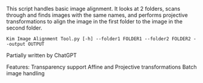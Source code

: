 This script handles basic image alignment. It looks at 2 folders, scans through and finds images with the same names, and performs projective transformations to align the image in the first folder to the image in the second folder.

`Kim Image Alignment Tool.py [-h] --folder1 FOLDER1 --folder2 FOLDER2 --output OUTPUT`

Partially written by ChatGPT

Features:
Transparency support
Affine and Projective transformations
Batch image handling

